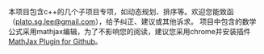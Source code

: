 本项目包含c++的几个子项目专项，如动态规划、排序等。欢迎您能致函（plato.sg.lee@gmail.com），给予纠正、建议或其他诉求。
项目中包含的数学公式采用mathjax编辑，为了不影响您的阅读，建议您采用chrome并安装插件[MathJax Plugin for Github](https://chrome.google.com/webstore/detail/mathjax-plugin-for-github/ioemnmodlmafdkllaclgeombjnmnbima)。